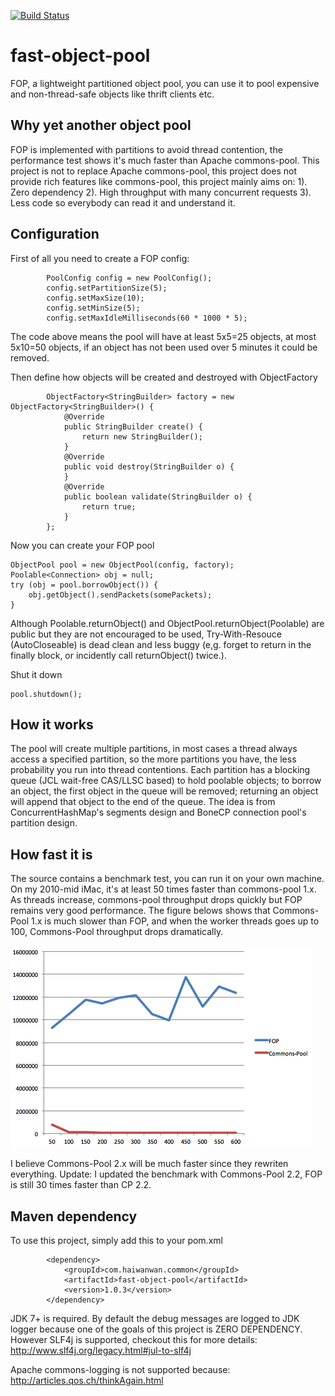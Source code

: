 [![Build Status](https://travis-ci.org/DanielYWoo/fast-object-pool.svg?branch=master)](https://travis-ci.org/DanielYWoo/fast-object-pool)

fast-object-pool
================
FOP, a lightweight partitioned object pool, you can use it to pool expensive and non-thread-safe objects like thrift clients etc.

Why yet another object pool
--------------

FOP is implemented with partitions to avoid thread contention, the performance test shows it's much faster than Apache commons-pool. This project is not to replace Apache commons-pool, this project does not provide rich features like commons-pool, this project mainly aims on:
1). Zero dependency
2). High throughput with many concurrent requests
3). Less code so everybody can read it and understand it.


Configuration
-------------
First of all you need to create a FOP config:
```
        PoolConfig config = new PoolConfig();
        config.setPartitionSize(5);
        config.setMaxSize(10);
        config.setMinSize(5);
        config.setMaxIdleMilliseconds(60 * 1000 * 5);
```
The code above means the pool will have at least 5x5=25 objects, at most 5x10=50 objects, if an object has not been used over 5 minutes it could be removed.

Then define how objects will be created and destroyed with ObjectFactory
```
        ObjectFactory<StringBuilder> factory = new ObjectFactory<StringBuilder>() {
            @Override
            public StringBuilder create() {
                return new StringBuilder();
            }
            @Override
            public void destroy(StringBuilder o) {
            }
            @Override
            public boolean validate(StringBuilder o) {
                return true;
            }
        };
```

Now you can create your FOP pool
```
ObjectPool pool = new ObjectPool(config, factory);
Poolable<Connection> obj = null;
try (obj = pool.borrowObject()) {
    obj.getObject().sendPackets(somePackets);
}
```
Although Poolable.returnObject() and ObjectPool.returnObject(Poolable) are public but they are not encouraged to be used, Try-With-Resouce (AutoCloseable) is dead clean and less buggy (e,g. forget to return in the finally block, or incidently call returnObject() twice.).

Shut it down
```
pool.shutdown();
```

How it works
--------------
The pool will create multiple partitions, in most cases a thread always access a specified partition, so the more partitions you have, the less probability you run into thread contentions. Each partition has a blocking queue (JCL wait-free CAS/LLSC based) to hold poolable objects; to borrow an object, the first object in the queue will be removed; returning an object will append that object to the end of the queue. The idea is from ConcurrentHashMap's segments design and BoneCP connection pool's partition design.


How fast it is
--------------
The source contains a benchmark test, you can run it on your own machine. On my 2010-mid iMac, it's at least 50 times faster than commons-pool 1.x. As threads increase, commons-pool throughput drops quickly but FOP remains very good performance.
The figure belows shows that Commons-Pool 1.x is much slower than FOP, and when the worker threads goes up to 100, Commons-Pool throughput drops dramatically.

![](docs/benchmark.png?raw=true)

I believe Commons-Pool 2.x will be much faster since they rewriten everything. Update: I updated the benchmark with Commons-Pool 2.2, FOP is still 30 times faster than CP 2.2.

Maven dependency
---------------
To use this project, simply add this to your pom.xml
```
        <dependency>
            <groupId>com.haiwanwan.common</groupId>
            <artifactId>fast-object-pool</artifactId>
            <version>1.0.3</version>
        </dependency>
```
JDK 7+ is required. By default the debug messages are logged to JDK logger because one of the goals of this project is ZERO DEPENDENCY. However SLF4j is supported, checkout this for more details: http://www.slf4j.org/legacy.html#jul-to-slf4j

Apache commons-logging is not supported because: http://articles.qos.ch/thinkAgain.html
